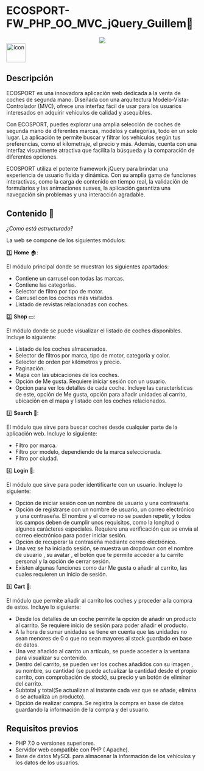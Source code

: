 # ECOSPORT-FW_PHP_OO_MVC_jQuery_Guillem🚗

<p align="center">
  <a href="https://skillicons.dev">
    <img src="https://skillicons.dev/icons?i=bootstrap,css,scss,html,js,php,github" />
  </a>
 <a   <div style="display: flex; align-items: flex-start;"><img src="https://techstack-generator.vercel.app/mysql-icon.svg" alt="icon" width="50" height="50" /></div></a>
</p>


## Descripción

ECOSPORT es una innovadora aplicación web dedicada a la venta de coches de segunda mano. Diseñada con una arquitectura Modelo-Vista-Controlador (MVC), ofrece una interfaz fácil de usar para los usuarios interesados en adquirir vehículos de calidad y asequibles.

Con ECOSPORT, puedes explorar una amplia selección de coches de segunda mano de diferentes marcas, modelos y categorías, todo en un solo lugar. La aplicación te permite buscar y filtrar los vehículos según tus preferencias, como el kilometraje, el precio y más. Además, cuenta con una interfaz visualmente atractiva que facilita la búsqueda y la comparación de diferentes opciones.

ECOSPORT utiliza el potente framework jQuery para brindar una experiencia de usuario fluida y dinámica. Con su amplia gama de funciones interactivas, como la carga de contenido en tiempo real, la validación de formularios y las animaciones suaves, la aplicación garantiza una navegación sin problemas y una interacción agradable.

## Contenido 📖

_¿Como está estructurado?_

La web se compone de los siguientes módulos:

1️⃣ __Home__ 🏠:

  El módulo principal donde se muestran los siguientes apartados:
  * Contiene un carrusel con todas las marcas.
  * Contiene las categorías.
  * Selector de filtro por tipo de motor.
  * Carrusel con los coches más visitados.
  * Listado de revistas relacionadas con coches.
  
2️⃣ __Shop__ 💵:

  El módulo donde se puede visualizar el listado de coches disponibles. Incluye lo siguiente:
  * Listado de los coches almacenados.
  * Selector de filtros por marca, tipo de motor, categoría y color.
  * Selector de orden por kilómetros y precio.
  * Paginación.
  * Mapa con las ubicaciones de los coches.
  * Opción de Me gusta. Requiere iniciar sesión con un usuario.
  * Opcion para ver los detalles de cada coche. Incluye las características de este, opción de Me gusta, opción para añadir unidades al carrito, ubicación en el        mapa y listado con los coches relacionados.

3️⃣ __Search__ 🔎:

  El módulo que sirve para buscar coches desde cualquier parte de la aplicación web. Incluye lo siguiente:
  * Filtro por marca.
  * Filtro por modelo, dependiendo de la marca seleccionada.
  * Filtro por ciudad.

4️⃣ __Login__ 🙎:

  El módulo que sirve para poder identificarte con un usuario. Incluye lo siguiente:
  * Opción de iniciar sesión con un nombre de usuario y una contraseña.
  * Opción de registrarse con un nombre de usuario, un correo electrónico y una contraseña. El nombre y el correo no se pueden repetir, y todos los campos deben      de cumplir unos requisitos, como la longitud o algunos carácteres especiales. Requiere una verificación que se envía al correo electrónico para poder iniciar      sesión.
  * Opción de recuperar la contraseña mediante correo electrónico.
  * Una vez se ha iniciado sesión, se muestra un dropdown con el nombre de usuario , su avatar , el botón que te permite acceder a tu carrito personal y la opción    de cerrar sesión.
  * Existen algunas funciones como dar Me gusta o añadir al carrito, las cuales requieren un inicio de sesión.

5️⃣ __Cart__ 🛒:

  El módulo que permite añadir al carrito los coches y proceder a la compra de estos. Incluye lo siguiente:
  * Desde los detalles de un coche permite la opción de añadir un producto al carrito. Se requiere inicio de sesión para poder añadir el producto.
  * A la hora de sumar unidades se tiene en cuenta que las unidades no sean menores de 0 o que no sean mayores al stock guardado en base de datos.
  * Una vez añadido al carrito un artículo, se puede acceder a la ventana para visualizar su contenido.
  * Dentro del carrito, se pueden ver los coches añadidos con su imagen , su nombre, su cantidad (se puede actualizar la cantidad desde el propio carrito, con        comprobación de stock), su precio y un botón de eliminar del carrito.
  * Subtotal y total(Se actualizan al instante cada vez que se añade, elimina o se actualiza un producto).
  * Opción de realizar compra. Se registra la compra en base de datos guardando la información de la compra y del usuario. 

## Requisitos previos

- PHP 7.0 o versiones superiores.
- Servidor web compatible con PHP ( Apache).
- Base de datos MySQL para almacenar la información de los vehículos y los datos de los usuarios.

